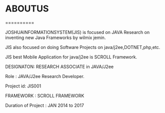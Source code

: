 # ABOUTUS
==========

JOSHUAINFORMATIONSYSTEM(JIS)   is focused  on  JAVA Research  on  inventing  new  Java  Frameworks  by  wilmix  jemin.

JIS  also focused  on doing   Software  Projects on java/j2ee,DOTNET,php,etc.


JIS  best  Mobile  Application   for java/j2ee  is  SCROLL Framework.



DESIGNATON:  RESEARCH  ASSOCIATE  in JAVA/J2ee

Role : JAVA/J2ee Research  Developer.

Project id: JIS001

FRAMEWORK : SCROLL FRAMEWORK

Duration  of  Project : JAN 2014  to  2017



